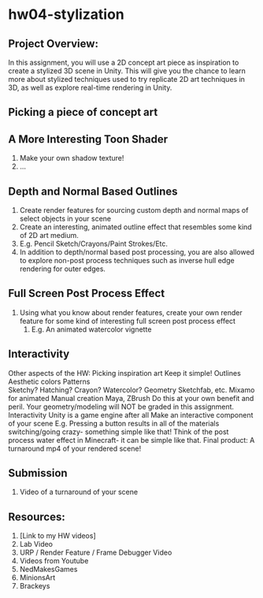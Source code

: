 # hw04-stylization

## Project Overview:
In this assignment, you will use a 2D concept art piece as inspiration to create a stylized 3D scene in Unity. This will give you the chance to learn more about stylized techniques used to try replicate 2D art techniques in 3D, as well as explore real-time rendering in Unity.

## Picking a piece of concept art


## A More Interesting Toon Shader
1. Make your own shadow texture!
2. ...

## Depth and Normal Based Outlines
1. Create render features for sourcing custom depth and normal maps of select objects in your scene
2. Create an interesting, animated outline effect that resembles some kind of 2D art medium.
  1. E.g. Pencil Sketch/Crayons/Paint Strokes/Etc.
  2. In addition to depth/normal based post processing, you are also allowed to explore non-post process techniques such as inverse hull edge rendering for outer edges. 

## Full Screen Post Process Effect
1. Using what you know about render features, create your own render feature for some kind of interesting full screen post process effect
    1. E.g. An animated watercolor vignette


## Interactivity


Other aspects of the HW:
Picking inspiration art
Keep it simple!
Outlines
Aesthetic colors
Patterns	
Sketchy? Hatching? Crayon? Watercolor?
Geometry
Sketchfab, etc.
Mixamo for animated
Manual creation
Maya, ZBrush
Do this at your own benefit and peril. Your geometry/modeling will NOT be graded in this assignment. 
Interactivity
Unity is a game engine after all
Make an interactive component of your scene
E.g. Pressing a button results in all of the materials switching/going crazy- something simple like that!
Think of the post process water effect in Minecraft- it can be simple like that.
Final product:
A turnaround mp4 of your rendered scene!

## Submission
1. Video of a turnaround of your scene

## Resources:
1. [Link to my HW videos]
2. Lab Video
3. URP / Render Feature / Frame Debugger Video
4. Videos from Youtube
  1. NedMakesGames
  2. MinionsArt
  3. Brackeys
